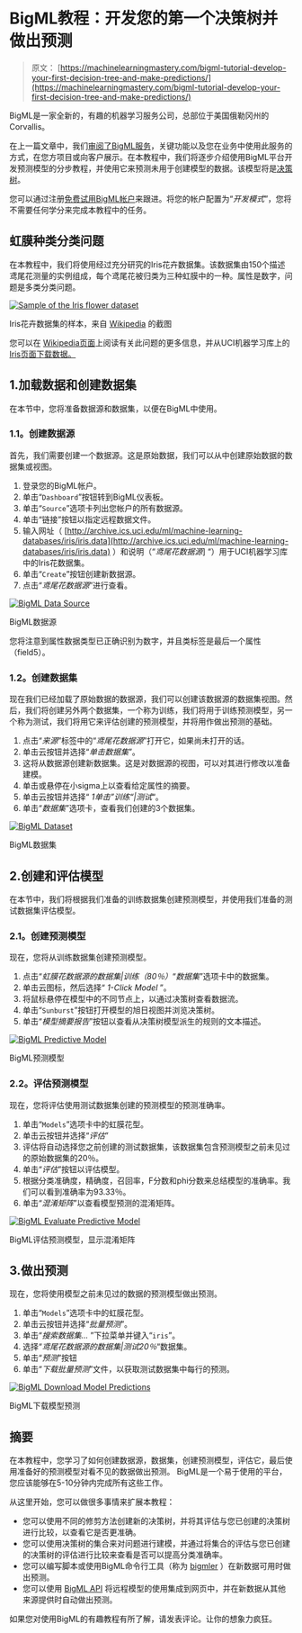 # BigML教程：开发您的第一个决策树并做出预测

> 原文： [https://machinelearningmastery.com/bigml-tutorial-develop-your-first-decision-tree-and-make-predictions/](https://machinelearningmastery.com/bigml-tutorial-develop-your-first-decision-tree-and-make-predictions/)

BigML是一家全新的，有趣的机器学习服务公司，总部位于美国俄勒冈州的Corvallis。

在上一篇文章中，我们[审阅了BigML服务](http://machinelearningmastery.com/bigml-review-discover-the-clever-features-in-this-machine-learning-as-a-service-platform/ "BigML Review: Discover the Clever Features in This Machine Learning as a Service Platform")，关键功能以及您在业务中使用此服务的方式，在您方项目或向客户展示。在本教程中，我们将逐步介绍使用BigML平台开发预测模型的分步教程，并使用它来预测未用于创建模型的数据。该模型将是[决策树](http://en.wikipedia.org/wiki/Decision_tree)。

您可以通过注册[免费试用BigML帐户](https://bigml.com/)来跟进。将您的帐户配置为“_开发模式_”，您将不需要任何学分来完成本教程中的任务。

## 虹膜种类分类问题

在本教程中，我们将使用经过充分研究的Iris花卉数据集。该数据集由150个描述鸢尾花测量的实例组成，每个鸢尾花被归类为三种虹膜中的一种。属性是数字，问题是多类分类问题。

[![Sample of the Iris flower dataset](img/d5bf2d9a92922f6159afb16efbbd7a4f.jpg)](https://3qeqpr26caki16dnhd19sv6by6v-wpengine.netdna-ssl.com/wp-content/uploads/2014/03/iris-dataset-sample.png)

Iris花卉数据集的样本，来自 [Wikipedia](http://en.wikipedia.org/wiki/Iris_flower_data_set) 的截图

您可以在 [Wikipedia页面](http://en.wikipedia.org/wiki/Iris_flower_data_set)上阅读有关此问题的更多信息，并从UCI机器学习库上的 [Iris页面下载数据。](http://archive.ics.uci.edu/ml/datasets/Iris)

## 1.加载数据和创建数据集

在本节中，您将准备数据源和数据集，以便在BigML中使用。

### 1.1。创建数据源

首先，我们需要创建一个数据源。这是原始数据，我们可以从中创建原始数据的数据集或视图。

1.  登录您的BigML帐户。
2.  单击“`Dashboard`”按钮转到BigML仪表板。
3.  单击“`Source`”选项卡列出您帐户的所有数据源。
4.  单击“链接”按钮以指定远程数据文件。
5.  输入网址（ [http://archive.ics.uci.edu/ml/machine-learning-databases/iris/iris.data](http://archive.ics.uci.edu/ml/machine-learning-databases/iris/iris.data) ）和说明（“_鸢尾花数据源_] “）用于UCI机器学习库中的Iris花数据集。
6.  单击“`Create`”按钮创建新数据源。
7.  点击“_鸢尾花数据源_”进行查看。

[![BigML Data Source](img/b42317d54affb3d3c1fe0614eee3b0aa.jpg)](https://3qeqpr26caki16dnhd19sv6by6v-wpengine.netdna-ssl.com/wp-content/uploads/2014/04/bigml-data-source.png)

BigML数据源

您将注意到属性数据类型已正确识别为数字，并且类标签是最后一个属性（field5）。

### 1.2。创建数据集

现在我们已经加载了原始数据的数据源，我们可以创建该数据源的数据集视图。然后，我们将创建另外两个数据集，一个称为训练，我们将用于训练预测模型，另一个称为测试，我们将用它来评估创建的预测模型，并将用作做出预测的基础。

1.  点击“_来源_”标签中的“_鸢尾花数据源_”打开它，如果尚未打开的话。
2.  单击云按钮并选择“_单击数据集_”。
3.  这将从数据源创建新数据集。这是对数据源的视图，可以对其进行修改以准备建模。
4.  单击或悬停在小sigma上以查看给定属性的摘要。
5.  单击云按钮并选择“ _1单击”训练“|测试_“。
6.  单击“_数据集_”选项卡，查看我们创建的3个数据集。

[![BigML Dataset](img/192e3433300ac6f084cc2a96c7c827b0.jpg)](https://3qeqpr26caki16dnhd19sv6by6v-wpengine.netdna-ssl.com/wp-content/uploads/2014/04/bigml-dataset.png)

BigML数据集

## 2.创建和评估模型

在本节中，我们将根据我们准备的训练数据集创建预测模型，并使用我们准备的测试数据集评估模型。

### 2.1。创建预测模型

现在，您将从训练数据集创建预测模型。

1.  点击“_虹膜花数据源的数据集|训练（80％）_“_数据集_”选项卡中的数据集。
2.  单击云图标，然后选择“ _1-Click Model_ ”。
3.  将鼠标悬停在模型中的不同节点上，以通过决策树查看数据流。
4.  单击“`Sunburst`”按钮打开模型的旭日视图并浏览决策树。
5.  单击“_模型摘要报告_”按钮以查看从决策树模型派生的规则的文本描述。

[![BigML Predictive Model](img/4b96afd25e23a1f342469ed70a9e0441.jpg)](https://3qeqpr26caki16dnhd19sv6by6v-wpengine.netdna-ssl.com/wp-content/uploads/2014/04/bigml-predictive-model.png)

BigML预测模型

### 2.2。评估预测模型

现在，您将评估使用测试数据集创建的预测模型的预测准确率。

1.  单击“`Models`”选项卡中的虹膜花型。
2.  单击云按钮并选择“_评估_”
3.  评估将自动选择您之前创建的测试数据集，该数据集包含预测模型之前未见过的原始数据集的20％。
4.  单击“_评估_”按钮以评估模型。
5.  根据分类准确度，精确度，召回率，F分数和phi分数来总结模型的准确率。我们可以看到准确率为93.33％。
6.  单击“_混淆矩阵_”以查看模型预测的混淆矩阵。

[![BigML Evaluate Predictive Model](img/90e0bf8578fdc098979e106ea1406e9a.jpg)](https://3qeqpr26caki16dnhd19sv6by6v-wpengine.netdna-ssl.com/wp-content/uploads/2014/04/bigml-evaluate-predictive-model-confusion-matrix.png)

BigML评估预测模型，显示混淆矩阵

## 3.做出预测

现在，您将使用模型之前未见过的数据的预测模型做出预测。

1.  单击“`Models`”选项卡中的虹膜花型。
2.  单击云按钮并选择“_批量预测_”。
3.  单击“_搜索数据集..._ ”下拉菜单并键入“`iris`”。
4.  选择“_鸢尾花数据源的数据集|测试20％_“数据集。
5.  单击“_预测_”按钮
6.  单击“_下载批量预测_”文件，以获取测试数据集中每行的预测。

[![BigML Download Model Predictions](img/cdd9665290fb0941f9f1479dc5c05d4c.jpg)](https://3qeqpr26caki16dnhd19sv6by6v-wpengine.netdna-ssl.com/wp-content/uploads/2014/04/bigml-download-predictions.png)

BigML下载模型预测

## 摘要

在本教程中，您学习了如何创建数据源，数据集，创建预测模型，评估它，最后使用准备好的预测模型对看不见的数据做出预测。 BigML是一个易于使用的平台，您应该能够在5-10分钟内完成所有这些工作。

从这里开始，您可以做很多事情来扩展本教程：

*   您可以使用不同的修剪方法创建新的决策树，并将其评估与您已创建的决策树进行比较，以查看它是否更准确。
*   您可以使用决策树的集合来对问题进行建模，并通过将集合的评估与您已创建的决策树的评估进行比较来查看是否可以提高分类准确率。
*   您可以编写脚本或使用BigML命令行工具（称为 [bigmle​​r](http://bigmler.readthedocs.org/en/latest/) ）在新数据可用时做出预测。
*   您可以使用 [BigML API](https://bigml.com/developers) 将远程模型的使用集成到网页中，并在新数据从其他来源提供时自动做出预测。

如果您对使用BigML的有趣教程有所了解，请发表评论。让你的想象力疯狂。